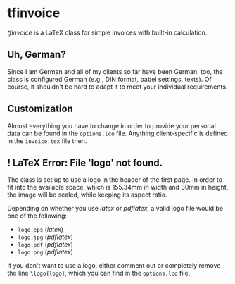 # tfinvoice
_tfinvoice_ is a LaTeX class for simple invoices with built-in calculation.

## Uh, German?
Since I am German and all of my clients so far have been German, too, the class is configured German (e.g., DIN format, babel settings, texts).
Of course, it shouldn't be hard to adapt it to meet your individual requirements.

## Customization
Almost everything you have to change in order to provide your personal data can be found in the `options.lco` file.
Anything client-specific is defined in the `invoice.tex` file then.

## ! LaTeX Error: File 'logo' not found.
The class is set up to use a logo in the header of the first page.
In order to fit into the available space, which is 155.34mm in width and 30mm in height, the image will be scaled, while keeping its aspect ratio.

Depending on whether you use _latex_ or _pdflatex_, a valid logo file would be one of the following:

* `logo.eps` (_latex_)
* `logo.jpg` (_pdflatex_)
* `logo.pdf` (_pdflatex_)
* `logo.png` (_pdflatex_)

If you don't want to use a logo, either comment out or completely remove the line `\logo{logo}`, which you can find in the `options.lco` file.
